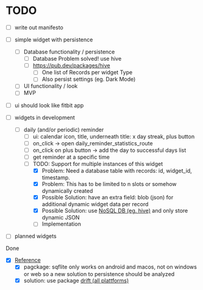 # TODO

- [ ] write out manifesto

- [ ] simple widget with persistence
  - [ ] Database functionality / persistence
    - [ ] Database Problem solved! use hive
    - [ ] <https://pub.dev/packages/hive>
      - [ ] One list of Records per widget Type
      - [ ] Also persist settings (eg. Dark Mode)
  - [ ] UI functionality / look
  - [ ] MVP

- [ ] ui should look like fitbit app

- [ ] widgets in development
  - [ ] daily (and/or periodic) reminder
    - [ ] ui: calendar icon, title, underneath title: x day streak, plus button
    - [ ] on_click -> open daily_reminder_statistics_route
    - [ ] on_click on plus button -> add the day to successful days list
    - [ ] get reminder at a specific time
    - [ ] TODO: Support for multiple instances of this widget
      - [X] Problem: Need a database table with records: id, widget_id, timestamp.
      - [X] Problem: This has to be limited to n slots or somehow dynamically created
      - [X] Possible Solution: have an extra field: blob (json) for additional dynamic widget data per record
      - [X] Possible Solution: use [NoSQL DB (eg. hive)](https://pub.dev/packages/hive) and only store dynamic JSON
      - [ ] Implementation

- [ ] planned widgets

Done

- [X] [Reference](https://docs.flutter.dev/cookbook/persistence/sqlite)
  - [X] pagckage: sqflite only works on android and macos, not on windows or web so a new solution to persistence should be analyzed
  - [X] solution: use package [drift (all plattforms)](https://drift.simonbinder.eu/docs/getting-started/)
